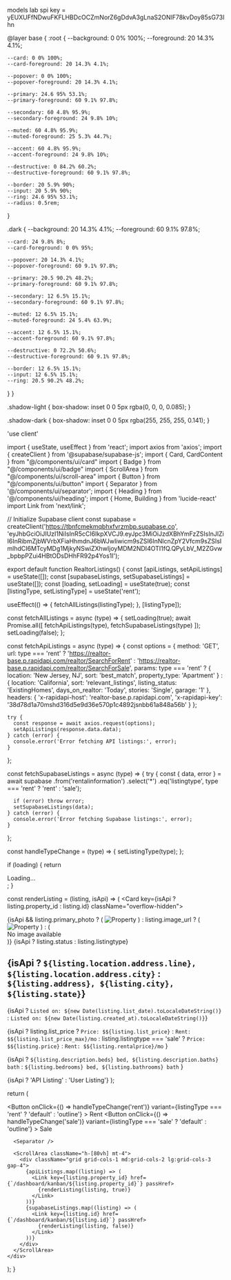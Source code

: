 models lab spi key = yEUXUFfNDwuFKFLHBDcOCZmNorZ6gDdvA3gLnaS2ONlF78kvDoy85sG73Ihn

@layer base {
  :root {
    --background: 0 0% 100%;
    --foreground: 20 14.3% 4.1%;

    --card: 0 0% 100%;
    --card-foreground: 20 14.3% 4.1%;

    --popover: 0 0% 100%;
    --popover-foreground: 20 14.3% 4.1%;

    --primary: 24.6 95% 53.1%;
    --primary-foreground: 60 9.1% 97.8%;

    --secondary: 60 4.8% 95.9%;
    --secondary-foreground: 24 9.8% 10%;

    --muted: 60 4.8% 95.9%;
    --muted-foreground: 25 5.3% 44.7%;

    --accent: 60 4.8% 95.9%;
    --accent-foreground: 24 9.8% 10%;

    --destructive: 0 84.2% 60.2%;
    --destructive-foreground: 60 9.1% 97.8%;

    --border: 20 5.9% 90%;
    --input: 20 5.9% 90%;
    --ring: 24.6 95% 53.1%;
    --radius: 0.5rem;
  }

  .dark {
    --background: 20 14.3% 4.1%;
    --foreground: 60 9.1% 97.8%;

    --card: 24 9.8% 8%;
    --card-foreground: 0 0% 95%;

    --popover: 20 14.3% 4.1%;
    --popover-foreground: 60 9.1% 97.8%;

    --primary: 20.5 90.2% 48.2%;
    --primary-foreground: 60 9.1% 97.8%;

    --secondary: 12 6.5% 15.1%;
    --secondary-foreground: 60 9.1% 97.8%;

    --muted: 12 6.5% 15.1%;
    --muted-foreground: 24 5.4% 63.9%;

    --accent: 12 6.5% 15.1%;
    --accent-foreground: 60 9.1% 97.8%;

    --destructive: 0 72.2% 50.6%;
    --destructive-foreground: 60 9.1% 97.8%;

    --border: 12 6.5% 15.1%;
    --input: 12 6.5% 15.1%;
    --ring: 20.5 90.2% 48.2%;
  }
}

.shadow-light {
  box-shadow: inset 0 0 5px rgba(0, 0, 0, 0.085);
}

.shadow-dark {
  box-shadow: inset 0 0 5px rgba(255, 255, 255, 0.141);
}




'use client'

import { useState, useEffect } from 'react';
import axios from 'axios';
import { createClient } from '@supabase/supabase-js';
import { Card, CardContent } from "@/components/ui/card"
import { Badge } from "@/components/ui/badge"
import { ScrollArea } from "@/components/ui/scroll-area"
import { Button } from "@/components/ui/button"
import { Separator } from '@/components/ui/separator';
import { Heading } from '@/components/ui/heading';
import { Home, Building } from 'lucide-react'
import Link from 'next/link';

// Initialize Supabase client
const supabase = createClient('https://tbnfcmekmqbhxfvrzmbp.supabase.co', 'eyJhbGciOiJIUzI1NiIsInR5cCI6IkpXVCJ9.eyJpc3MiOiJzdXBhYmFzZSIsInJlZiI6InRibmZjbWVrbXFiaHhmdnJ6bWJwIiwicm9sZSI6InNlcnZpY2Vfcm9sZSIsImlhdCI6MTcyMDg1MjkyNSwiZXhwIjoyMDM2NDI4OTI1fQ.QPyLbV_M2ZGvw_bpbpPZui4HBtODsDHhFR92p4Yos1I');

export default function RealtorListings() {
  const [apiListings, setApiListings] = useState([]);
  const [supabaseListings, setSupabaseListings] = useState([]);
  const [loading, setLoading] = useState(true);
  const [listingType, setListingType] = useState('rent');

  useEffect(() => {
    fetchAllListings(listingType);
  }, [listingType]);

  const fetchAllListings = async (type) => {
    setLoading(true);
    await Promise.all([
      fetchApiListings(type),
      fetchSupabaseListings(type)
    ]);
    setLoading(false);
  };

  const fetchApiListings = async (type) => {
    const options = {
      method: 'GET',
      url: type === 'rent' 
        ? 'https://realtor-base.p.rapidapi.com/realtor/SearchForRent'
        : 'https://realtor-base.p.rapidapi.com/realtor/SearchForSale',
      params: type === 'rent' 
        ? {
            location: 'New Jersey, NJ',
            sort: 'best_match',
            property_type: 'Apartment'
          }
        : {
            location: 'California',
            sort: 'relevant_listings',
            listing_status: 'ExistingHomes',
            days_on_realtor: 'Today',
            stories: 'Single',
            garage: '1'
          },
      headers: {
        'x-rapidapi-host': 'realtor-base.p.rapidapi.com',
        'x-rapidapi-key': '38d78d1a70mshd316d5e9d36e570p1c4892jsnbb61a848a56b'
      }
    };

    try {
      const response = await axios.request(options);
      setApiListings(response.data.data);
    } catch (error) {
      console.error('Error fetching API listings:', error);
    }
  };

  const fetchSupabaseListings = async (type) => {
    try {
      const { data, error } = await supabase
        .from('rentalinformation')
        .select('*')
        .eq('listingtype', type === 'rent' ? 'rent' : 'sale');

      if (error) throw error;
      setSupabaseListings(data);
    } catch (error) {
      console.error('Error fetching Supabase listings:', error);
    }
  };

  const handleTypeChange = (type) => {
    setListingType(type);
  };

  if (loading) {
    return <div className="flex justify-center items-center h-screen">Loading...</div>;
  }

  const renderListing = (listing, isApi) => (
    <Card key={isApi ? listing.property_id : listing.id} className="overflow-hidden">
      <div className="relative h-48">
        {isApi && listing.primary_photo ? (
          <img
            src={listing.primary_photo.href}
            alt="Property"
            className="w-full h-full object-cover"
          />
        ) : listing.image_url ? (
          <img
            src={listing.image_url}
            alt="Property"
            className="w-full h-full object-cover"
          />
        ) : (
          <div className="h-full bg-gray-200 flex items-center justify-center">
            <span className="text-gray-500">No image available</span>
          </div>
        )}
        <Badge className="absolute top-2 right-2">
          {isApi ? listing.status : listing.listingtype}
        </Badge>
      </div>
      <CardContent className="p-4">
        <h2 className="text-lg font-semibold mb-2">
          {isApi 
            ? `${listing.location.address.line}, ${listing.location.address.city}`
            : `${listing.address}, ${listing.city}, ${listing.state}`}
        </h2>
        <p className="text-sm text-gray-600">
          {isApi 
            ? `Listed on: ${new Date(listing.list_date).toLocaleDateString()}`
            : `Listed on: ${new Date(listing.created_at).toLocaleDateString()}`}
        </p>
        <p className="text-sm font-bold mt-2">
          {isApi
            ? listing.list_price
              ? `Price: $${listing.list_price}`
              : `Rent: $${listing.list_price_max}/mo`
            : listing.listingtype === 'sale'
              ? `Price: $${listing.price}`
              : `Rent: $${listing.rentalprice}/mo`
          }
        </p>
        <p className="text-sm text-gray-600 mt-1">
          {isApi
            ? `${listing.description.beds} bed, ${listing.description.baths} bath`
            : `${listing.bedrooms} bed, ${listing.bathrooms} bath`
          }
        </p>
        <Badge className="mt-2">
          {isApi ? 'API Listing' : 'User Listing'}
        </Badge>
      </CardContent>
    </Card>
  );

  return (
    <div className='mb-4'>
      <div className="flex items-center justify-between space-y-2 mb-4">
        <Heading title="Properties Section" description="Use our AI-Integrated real estate tools and make ease of using the Platform" />
        <div className="hidden items-center space-x-2 md:flex">
          <Button 
            onClick={() => handleTypeChange('rent')}
            variant={listingType === 'rent' ? 'default' : 'outline'}
          >
            <Building className="mr-2 h-4 w-4" /> Rent
          </Button>
          <Button 
            onClick={() => handleTypeChange('sale')}
            variant={listingType === 'sale' ? 'default' : 'outline'}
          >
            <Home className="mr-2 h-4 w-4" /> Sale
          </Button>
        </div>
      </div>
      
      <Separator />

      <ScrollArea className="h-[80vh] mt-4">
        <div className="grid grid-cols-1 md:grid-cols-2 lg:grid-cols-3 gap-4">
          {apiListings.map((listing) => (
            <Link key={listing.property_id} href={`/dashboard/kanban/${listing.property_id}`} passHref>
              {renderListing(listing, true)}
            </Link>
          ))}
          {supabaseListings.map((listing) => (
            <Link key={listing.id} href={`/dashboard/kanban/${listing.id}`} passHref>
              {renderListing(listing, false)}
            </Link>
          ))}
        </div>
      </ScrollArea>
    </div>
  );
}